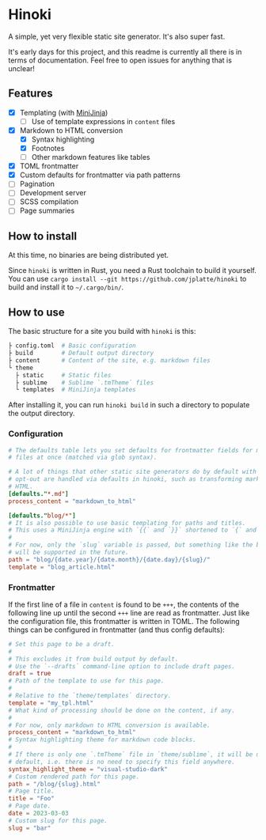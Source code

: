 # Hinoki

A simple, yet very flexible static site generator. It's also super fast.

It's early days for this project, and this readme is currently all there is in terms of documentation.
Feel free to open issues for anything that is unclear!

## Features

- [x] Templating (with [MiniJinja](https://docs.rs/minijinja/latest/minijinja/))
  - [ ] Use of template expressions in `content` files
- [x] Markdown to HTML conversion
  - [x] Syntax highlighting
  - [x] Footnotes
  - [ ] Other markdown features like tables
- [x] TOML frontmatter
- [x] Custom defaults for frontmatter via path patterns
- [ ] Pagination
- [ ] Development server
- [ ] SCSS compilation
- [ ] Page summaries

## How to install

At this time, no binaries are being distributed yet.

Since `hinoki` is written in Rust, you need a Rust toolchain to build it yourself.
You can use `cargo install --git https://github.com/jplatte/hinoki` to build and install it to `~/.cargo/bin/`.

## How to use

The basic structure for a site you build with `hinoki` is this:

```sh
├ config.toml  # Basic configuration
├ build        # Default output directory
├ content      # Content of the site, e.g. markdown files
└ theme
  ├ static     # Static files
  ├ sublime    # Sublime `.tmTheme` files
  └ templates  # MiniJinja templates
```

After installing it, you can run `hinoki build` in such a directory to populate the output directory.

### Configuration

```toml
# The defaults table lets you set defaults for frontmatter fields for multiple
# files at once (matched via glob syntax).

# A lot of things that other static site generators do by default with no
# opt-out are handled via defaults in hinoki, such as transforming markdown to
# HTML.
[defaults."*.md"]
process_content = "markdown_to_html"

[defaults."blog/*"]
# It is also possible to use basic templating for paths and titles.
# This uses a MiniJinja engine with `{{` and `}}` shortened to `{` and `}`.
#
# For now, only the `slug` variable is passed, but something like the below
# will be supported in the future.
path = "blog/{date.year}/{date.month}/{date.day}/{slug}/"
template = "blog_article.html"
```

### Frontmatter

If the first line of a file in `content` is found to be `+++`, the contents of the following line up until the second `+++` line are read as frontmatter.
Just like the configuration file, this frontmatter is written in TOML.
The following things can be configured in frontmatter (and thus config defaults):

```toml
# Set this page to be a draft.
#
# This excludes it from build output by default.
# Use the `--drafts` command-line option to include draft pages.
draft = true
# Path of the template to use for this page.
#
# Relative to the `theme/templates` directory.
template = "my_tpl.html"
# What kind of processing should be done on the content, if any.
#
# For now, only markdown to HTML conversion is available.
process_content = "markdown_to_html"
# Syntax highlighting theme for markdown code blocks.
#
# If there is only one `.tmTheme` file in `theme/sublime`, it will be used by
# default, i.e. there is no need to specify this field anywhere.
syntax_highlight_theme = "visual-studio-dark"
# Custom rendered path for this page.
path = "/blog/{slug}.html"
# Page title.
title = "Foo"
# Page date.
date = 2023-03-03
# Custom slug for this page.
slug = "bar"
```
